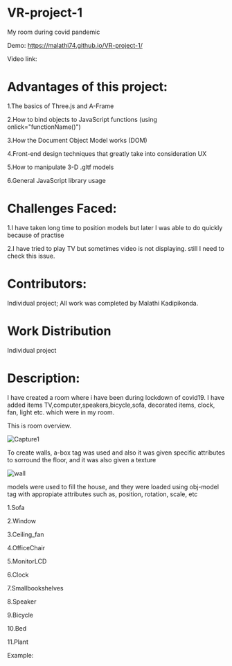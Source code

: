 # VR-project-1

 My room during covid pandemic
 
Demo: https://malathi74.github.io/VR-project-1/

Video link:

# Advantages of this project:

1.The basics of Three.js and A-Frame

2.How to bind objects to JavaScript functions (using onlick="functionName()")

3.How the Document Object Model works (DOM)

4.Front-end design techniques that greatly take into consideration UX

5.How to manipulate 3-D .gltf models

6.General JavaScript library usage

# Challenges Faced:

1.I have taken long time to position models but later I was able to do quickly because of practise

2.I have tried to play TV but sometimes video is not displaying. still I need to check this issue.


# Contributors:

Individual project; All work was completed by Malathi Kadipikonda.

# Work Distribution

Individual project

# Description:

I have created a room where i have been during lockdown of covid19. I have added items TV,computer,speakers,bicycle,sofa, decorated items, clock, fan, light etc. which were in my room.

This is room overview.

![Capture1](https://user-images.githubusercontent.com/72331508/95030611-8576e000-0676-11eb-934e-7efbc2f389f5.PNG)

To create walls, a-box tag was used and also it was given specific attributes to sorround the floor, and it was also given a texture

![wall](https://user-images.githubusercontent.com/72331508/95030654-c40c9a80-0676-11eb-867b-8ee6e5aa0b8f.PNG)

models were used to fill the house, and they were loaded using obj-model tag with appropiate attributes such as, position, rotation, scale, etc

1.Sofa

2.Window

3.Ceiling_fan

4.OfficeChair 

5.MonitorLCD

6.Clock

7.Smallbookshelves

8.Speaker

9.Bicycle

10.Bed

11.Plant

Example:
                        <a-obj-model
                            src="#window"
                            mtl="#windowm"
                            scale="1.0 1.0 1.0"
                            position="40.000 6.00 -15.00"
                                     rotation="0 180 0">
                        </a-obj-model>
